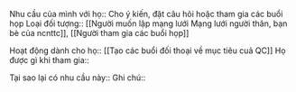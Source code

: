 Nhu cầu của mình với họ:: Cho ý kiến, đặt câu hỏi hoặc tham gia các buổi họp
Loại đối tượng:: [[Người muốn lập mạng lưới Mạng lưới người thân, bạn bè của ncnttc]], [[Người tham gia các buổi họp]]

Hoạt động dành cho họ:: [[Tạo các buổi đối thoại về mục tiêu cuả QC]]
Họ được gì khi tham gia:: 

Tại sao lại có nhu cầu này:: 
Ghi chú:: 
